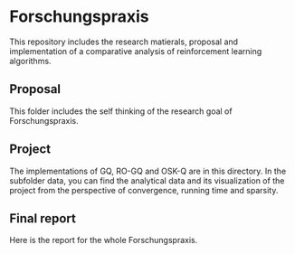 # Forschungspraxis
This repository includes the research matierals, proposal and implementation of a comparative analysis of reinforcement learning algorithms.

## Proposal
This folder includes the self thinking of the research goal of Forschungspraxis.

## Project
The implementations of GQ, RO-GQ and OSK-Q are in this directory. In the subfolder data, you can find the analytical data and its visualization of the project from the perspective of convergence, running time and sparsity.

## Final report
Here is the report for the whole Forschungspraxis.